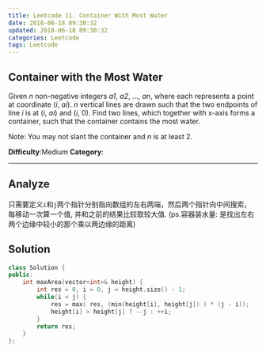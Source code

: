 ```yaml
---
title: Leetcode 11. Container With Most Water
date: 2018-06-18 09:30:32
updated: 2018-06-18 09:30:32
categories: Leetcode
tags: Leetcode
---
```

## Container with the Most Water
Given  _n_  non-negative integers  _a1_,  _a2_, ...,  _an_, where each represents a point at coordinate (_i_,  _ai_).  _n_  vertical lines are drawn such that the two endpoints of line  _i_  is at (_i_,  _ai_) and (_i_, 0). Find two lines, which together with x-axis forms a container, such that the container contains the most water.

Note: You may not slant the container and  _n_  is at least 2.

**Difficulty**:Medium
**Category**:  
<!--more-->
*****

## Analyze
只需要定义`i`和`j`两个指针分别指向数组的左右两端，然后两个指针向中间搜索，每移动一次算一个值, 并和之前的结果比较取较大值. (ps.容器装水量: 是找出左右两个边缘中较小的那个乘以两边缘的距离)

## Solution

```cpp
class Solution {
public:
    int maxArea(vector<int>& height) {
        int res = 0, i = 0, j = height.size() - 1;
        while(i < j) {
            res = max( res, (min(height[i], height[j]) ) * (j - i));
            height[i] > height[j] ? --j : ++i;
        }
        return res;
    }
};
```
